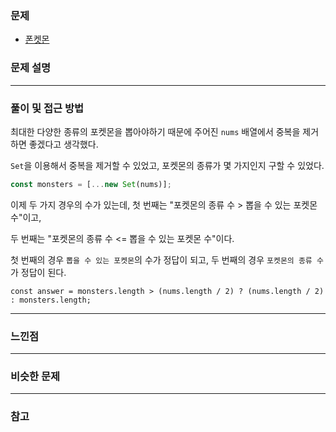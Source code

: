### 문제

- [폰켓몬](https://programmers.co.kr/learn/courses/30/lessons/1845)

### 문제 설명

---

### 풀이 및 접근 방법

최대한 다양한 종류의 포켓몬을 뽑아야하기 때문에 주어진 `nums` 배열에서 중복을 제거하면 좋겠다고 생각했다.

`Set`을 이용해서 중복을 제거할 수 있었고, 포켓몬의 종류가 몇 가지인지 구할 수 있었다.

```javascript
const monsters = [...new Set(nums)];
```

이제 두 가지 경우의 수가 있는데, 첫 번째는 "포켓몬의 종류 수 > 뽑을 수 있는 포켓몬 수"이고,

두 번째는 "포켓몬의 종류 수 <= 뽑을 수 있는 포켓몬 수"이다.

첫 번째의 경우 `뽑을 수 있는 포켓몬`의 수가 정답이 되고, 두 번째의 경우 `포켓몬의 종류 수`가 정답이 된다.

```javasript
const answer = monsters.length > (nums.length / 2) ? (nums.length / 2) : monsters.length;
```

---

### 느낀점

---

### 비슷한 문제

---

### 참고
